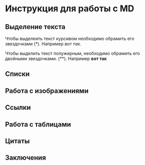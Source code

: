 # Инструкция для работы с MD

## Выделение текста

Чтобы выделеить текст курсивом необходимо обрамить его звездочками (*). Например *вот так*.

Чтобы выделить текст полужирным, необходимо обрамить его двойными звездочками. (**). Например **вот так**

## Списки

## Работа с изображениями

## Ссылки

## Работа с таблицами

## Цитаты

## Заключения